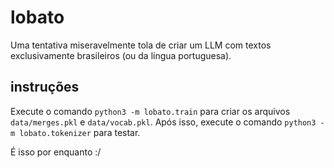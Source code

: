 # lobato

Uma tentativa miseravelmente tola de criar um LLM com textos exclusivamente brasileiros (ou da língua portuguesa).

## instruções

Execute o comando `python3 -m lobato.train` para criar os arquivos `data/merges.pkl` e `data/vocab.pkl`. Após isso, execute o comando `python3 -m lobato.tokenizer` para testar.

É isso por enquanto :/
